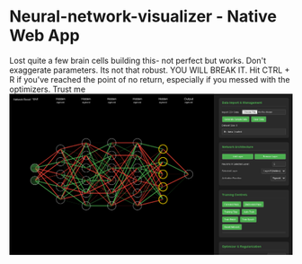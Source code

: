 # Neural-network-visualizer - Native Web App
Lost quite a few brain cells building this- not perfect but works. Don't exaggerate parameters. Its not that robust. YOU WILL BREAK IT. Hit CTRL + R if you've reached the point of no return, especially if you messed with the optimizers. Trust me<br>
<img src='nn.png'>
